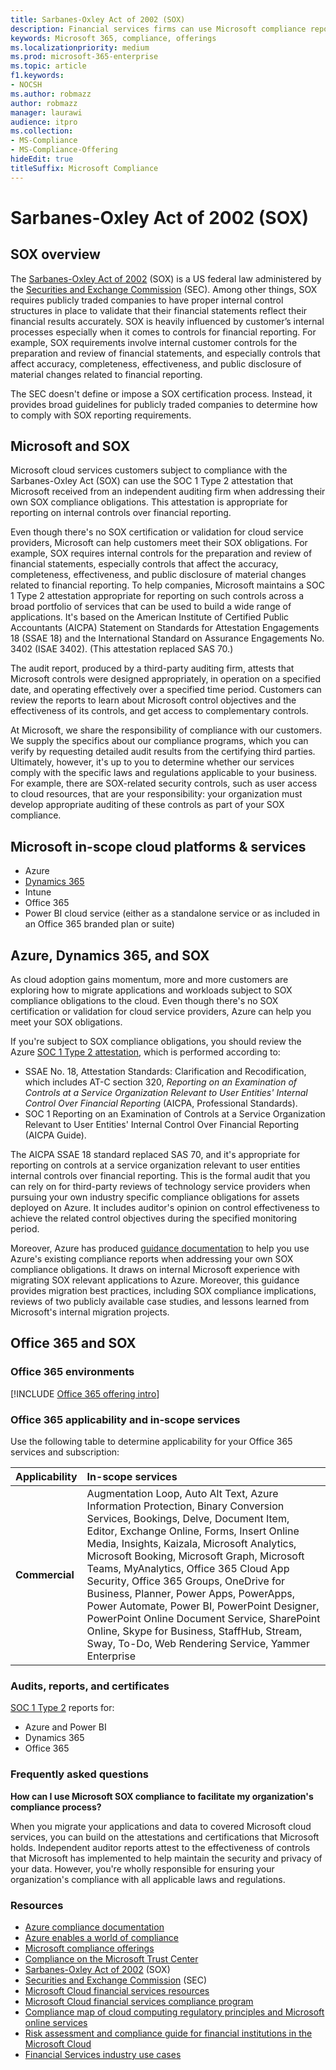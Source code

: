 ```yaml
---
title: Sarbanes-Oxley Act of 2002 (SOX)
description: Financial services firms can use Microsoft compliance reports to address their compliance with the Sarbanes-Oxley Act.
keywords: Microsoft 365, compliance, offerings
ms.localizationpriority: medium
ms.prod: microsoft-365-enterprise
ms.topic: article
f1.keywords:
- NOCSH
ms.author: robmazz
author: robmazz
manager: laurawi
audience: itpro
ms.collection:
- MS-Compliance
- MS-Compliance-Offering
hideEdit: true
titleSuffix: Microsoft Compliance
---
```


# Sarbanes-Oxley Act of 2002 (SOX)

## SOX overview

The [Sarbanes-Oxley Act of 2002](https://www.congress.gov/bill/107th-congress/house-bill/3763) (SOX) is a US federal law administered by the [Securities and Exchange Commission](https://www.sec.gov/) (SEC). Among other things, SOX requires publicly traded companies to have proper internal control structures in place to validate that their financial statements reflect their financial results accurately. SOX is heavily influenced by customer’s internal processes especially when it comes to controls for financial reporting. For example, SOX requirements involve internal customer controls for the preparation and review of financial statements, and especially controls that affect accuracy, completeness, effectiveness, and public disclosure of material changes related to financial reporting.

The SEC doesn't define or impose a SOX certification process. Instead, it provides broad guidelines for publicly traded companies to determine how to comply with SOX reporting requirements.

## Microsoft and SOX

Microsoft cloud services customers subject to compliance with the Sarbanes-Oxley Act (SOX) can use the SOC 1 Type 2 attestation that Microsoft received from an independent auditing firm when addressing their own SOX compliance obligations. This attestation is appropriate for reporting on internal controls over financial reporting.

Even though there's no SOX certification or validation for cloud service providers, Microsoft can help customers meet their SOX obligations. For example, SOX requires internal controls for the preparation and review of financial statements, especially controls that affect the accuracy, completeness, effectiveness, and public disclosure of material changes related to financial reporting. To help companies, Microsoft maintains a SOC 1 Type 2 attestation appropriate for reporting on such controls across a broad portfolio of services that can be used to build a wide range of applications. It's based on the American Institute of Certified Public Accountants (AICPA) Statement on Standards for Attestation Engagements 18 (SSAE 18) and the International Standard on Assurance Engagements No. 3402 (ISAE 3402). (This attestation replaced SAS 70.)

The audit report, produced by a third-party auditing firm, attests that Microsoft controls were designed appropriately, in operation on a specified date, and operating effectively over a specified time period. Customers can review the reports to learn about Microsoft control objectives and the effectiveness of its controls, and get access to complementary controls.

At Microsoft, we share the responsibility of compliance with our customers. We supply the specifics about our compliance programs, which you can verify by requesting detailed audit results from the certifying third parties. Ultimately, however, it's up to you to determine whether our services comply with the specific laws and regulations applicable to your business. For example, there are SOX-related security controls, such as user access to cloud resources, that are your responsibility: your organization must develop appropriate auditing of these controls as part of your SOX compliance.

## Microsoft in-scope cloud platforms & services

- Azure
- [Dynamics 365](https://aka.ms/d365-compliance-list)
- Intune
- Office 365
- Power BI cloud service (either as a standalone service or as included in an Office 365 branded plan or suite)

## Azure, Dynamics 365, and SOX

As cloud adoption gains momentum, more and more customers are exploring how to migrate applications and workloads subject to SOX compliance obligations to the cloud. Even though there's no SOX certification or validation for cloud service providers, Azure can help you meet your SOX obligations.

If you're subject to SOX compliance obligations, you should review the Azure [SOC 1 Type 2 attestation](./offering-soc-1.md), which is performed according to:

- SSAE No. 18, Attestation Standards: Clarification and Recodification, which includes AT-C section 320, *Reporting on an Examination of Controls at a Service Organization Relevant to User Entities' Internal Control Over Financial Reporting* (AICPA, Professional Standards).
- SOC 1 Reporting on an Examination of Controls at a Service Organization Relevant to User Entities' Internal Control Over Financial Reporting (AICPA Guide).

The AICPA SSAE 18 standard replaced SAS 70, and it's appropriate for reporting on controls at a service organization relevant to user entities internal controls over financial reporting. This is the formal audit that you can rely on for third-party reviews of technology service providers when pursuing your own industry specific compliance obligations for assets deployed on Azure. It includes auditor's opinion on control effectiveness to achieve the related control objectives during the specified monitoring period.

Moreover, Azure has produced [guidance documentation](https://azure.microsoft.com/resources/microsoft-azure-guidance-for-sarbanes-oxley-sox/) to help you use Azure's existing compliance reports when addressing your own SOX compliance obligations. It draws on internal Microsoft experience with migrating SOX relevant applications to Azure. Moreover, this guidance provides migration best practices, including SOX compliance implications, reviews of two publicly available case studies, and lessons learned from Microsoft's internal migration projects.

## Office 365 and SOX

### Office 365 environments

[!INCLUDE [Office 365 offering intro](../includes/o365-offering-introduction.md)]

### Office 365 applicability and in-scope services

Use the following table to determine applicability for your Office 365 services and subscription:

| **Applicability** | **In-scope services** |
|:------------------|:----------------------|
| **Commercial** | Augmentation Loop, Auto Alt Text, Azure Information Protection, Binary Conversion Services, Bookings, Delve, Document Item, Editor, Exchange Online, Forms, Insert Online Media, Insights, Kaizala, Microsoft Analytics, Microsoft Booking, Microsoft Graph, Microsoft Teams, MyAnalytics, Office 365 Cloud App Security, Office 365 Groups, OneDrive for Business, Planner, Power Apps, PowerApps, Power Automate, Power BI, PowerPoint Designer, PowerPoint Online Document Service, SharePoint Online, Skype for Business, StaffHub, Stream, Sway, To-Do, Web Rendering Service, Yammer Enterprise  |

### Audits, reports, and certificates

[SOC 1 Type 2](offering-SOC.md) reports for:

- Azure and Power BI
- Dynamics 365
- Office 365

### Frequently asked questions

**How can I use Microsoft SOX compliance to facilitate my organization's compliance process?**

When you migrate your applications and data to covered Microsoft cloud services, you can build on the attestations and certifications that Microsoft holds. Independent auditor reports attest to the effectiveness of controls that Microsoft has implemented to help maintain the security and privacy of your data. However, you're wholly responsible for ensuring your organization's compliance with all applicable laws and regulations.

### Resources

- [Azure compliance documentation](/azure/compliance/)
- [Azure enables a world of compliance](https://azure.microsoft.com/resources/azure-enables-a-world-of-compliance/)
- [Microsoft compliance offerings](/compliance/regulatory/offering-home)
- [Compliance on the Microsoft Trust Center](https://www.microsoft.com/trust-center/compliance/compliance-overview)
- [Sarbanes-Oxley Act of 2002](https://www.congress.gov/bill/107th-congress/house-bill/3763) (SOX)
- [Securities and Exchange Commission](https://www.sec.gov/) (SEC)
- [Microsoft Cloud financial services resources](https://servicetrust.microsoft.com/viewpage/financialservicesoverview)
- [Microsoft Cloud financial services compliance program](https://aka.ms/FSCP-Print)
- [Compliance map of cloud computing regulatory principles and Microsoft online services](https://servicetrust.microsoft.com/ViewPage/TrustDocuments?command=Download&downloadType=Document&downloadId=5b483567-00b0-4d86-96ae-ee887dadb61c&docTab=6d000410-c9e9-11e7-9a91-892aae8839ad_Compliance_Guides)
- [Risk assessment and compliance guide for financial institutions in the Microsoft Cloud](https://azure.microsoft.com/resources/risk-assessment-and-compliance-guide-for-financial-institutions-in-the-microsoft-cloud-/)
- [Financial Services industry use cases](/azure/industry/financial/)
